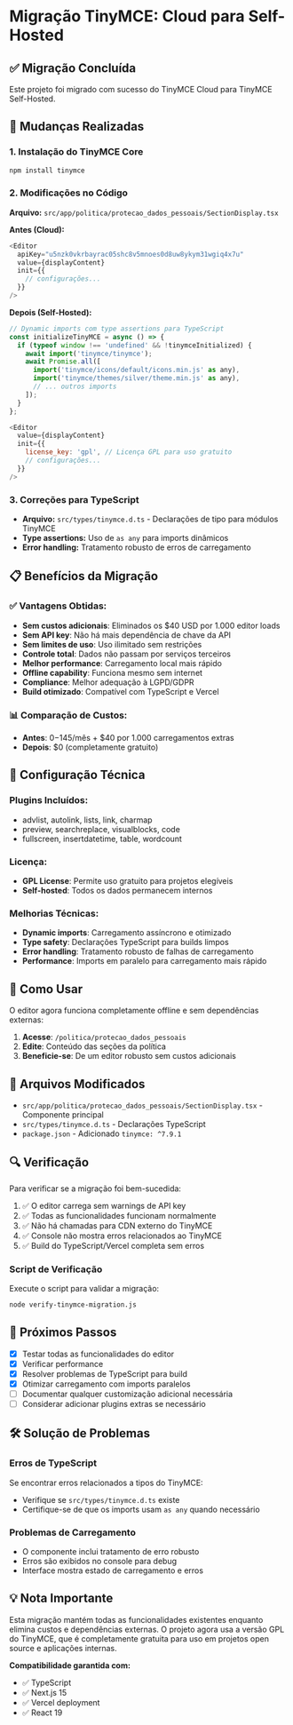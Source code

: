 # Migração TinyMCE: Cloud para Self-Hosted

## ✅ Migração Concluída

Este projeto foi migrado com sucesso do TinyMCE Cloud para TinyMCE Self-Hosted.

## 🔄 Mudanças Realizadas

### 1. Instalação do TinyMCE Core
```bash
npm install tinymce
```

### 2. Modificações no Código

**Arquivo:** `src/app/politica/protecao_dados_pessoais/SectionDisplay.tsx`

**Antes (Cloud):**
```javascript
<Editor
  apiKey="u5nzk0vkrbayrac05shc8v5mnoes0d8uw8ykym31wgiq4x7u"
  value={displayContent}
  init={{
    // configurações...
  }}
/>
```

**Depois (Self-Hosted):**
```javascript
// Dynamic imports com type assertions para TypeScript
const initializeTinyMCE = async () => {
  if (typeof window !== 'undefined' && !tinymceInitialized) {
    await import('tinymce/tinymce');
    await Promise.all([
      import('tinymce/icons/default/icons.min.js' as any),
      import('tinymce/themes/silver/theme.min.js' as any),
      // ... outros imports
    ]);
  }
};

<Editor
  value={displayContent}
  init={{
    license_key: 'gpl', // Licença GPL para uso gratuito
    // configurações...
  }}
/>
```

### 3. Correções para TypeScript
- **Arquivo:** `src/types/tinymce.d.ts` - Declarações de tipo para módulos TinyMCE
- **Type assertions:** Uso de `as any` para imports dinâmicos
- **Error handling:** Tratamento robusto de erros de carregamento

## 📋 Benefícios da Migração

### ✅ Vantagens Obtidas:
- **Sem custos adicionais**: Eliminados os $40 USD por 1.000 editor loads
- **Sem API key**: Não há mais dependência de chave da API
- **Sem limites de uso**: Uso ilimitado sem restrições
- **Controle total**: Dados não passam por serviços terceiros
- **Melhor performance**: Carregamento local mais rápido
- **Offline capability**: Funciona mesmo sem internet
- **Compliance**: Melhor adequação à LGPD/GDPR
- **Build otimizado**: Compatível com TypeScript e Vercel

### 📊 Comparação de Custos:
- **Antes**: $0-$145/mês + $40 por 1.000 carregamentos extras
- **Depois**: $0 (completamente gratuito)

## 🔧 Configuração Técnica

### Plugins Incluídos:
- advlist, autolink, lists, link, charmap
- preview, searchreplace, visualblocks, code
- fullscreen, insertdatetime, table, wordcount

### Licença:
- **GPL License**: Permite uso gratuito para projetos elegíveis
- **Self-hosted**: Todos os dados permanecem internos

### Melhorias Técnicas:
- **Dynamic imports**: Carregamento assíncrono e otimizado
- **Type safety**: Declarações TypeScript para builds limpos
- **Error handling**: Tratamento robusto de falhas de carregamento
- **Performance**: Imports em paralelo para carregamento mais rápido

## 🚀 Como Usar

O editor agora funciona completamente offline e sem dependências externas:

1. **Acesse**: `/politica/protecao_dados_pessoais`
2. **Edite**: Conteúdo das seções da política
3. **Beneficie-se**: De um editor robusto sem custos adicionais

## 📁 Arquivos Modificados

- `src/app/politica/protecao_dados_pessoais/SectionDisplay.tsx` - Componente principal
- `src/types/tinymce.d.ts` - Declarações TypeScript
- `package.json` - Adicionado `tinymce: ^7.9.1`

## 🔍 Verificação

Para verificar se a migração foi bem-sucedida:

1. ✅ O editor carrega sem warnings de API key
2. ✅ Todas as funcionalidades funcionam normalmente
3. ✅ Não há chamadas para CDN externo do TinyMCE
4. ✅ Console não mostra erros relacionados ao TinyMCE
5. ✅ Build do TypeScript/Vercel completa sem erros

### Script de Verificação
Execute o script para validar a migração:
```bash
node verify-tinymce-migration.js
```

## 🎯 Próximos Passos

- [x] Testar todas as funcionalidades do editor
- [x] Verificar performance
- [x] Resolver problemas de TypeScript para build
- [x] Otimizar carregamento com imports paralelos
- [ ] Documentar qualquer customização adicional necessária
- [ ] Considerar adicionar plugins extras se necessário

## 🛠️ Solução de Problemas

### Erros de TypeScript
Se encontrar erros relacionados a tipos do TinyMCE:
- Verifique se `src/types/tinymce.d.ts` existe
- Certifique-se de que os imports usam `as any` quando necessário

### Problemas de Carregamento
- O componente inclui tratamento de erro robusto
- Erros são exibidos no console para debug
- Interface mostra estado de carregamento e erros

## 💡 Nota Importante

Esta migração mantém todas as funcionalidades existentes enquanto elimina custos e dependências externas. O projeto agora usa a versão GPL do TinyMCE, que é completamente gratuita para uso em projetos open source e aplicações internas.

**Compatibilidade garantida com:**
- ✅ TypeScript
- ✅ Next.js 15
- ✅ Vercel deployment
- ✅ React 19 